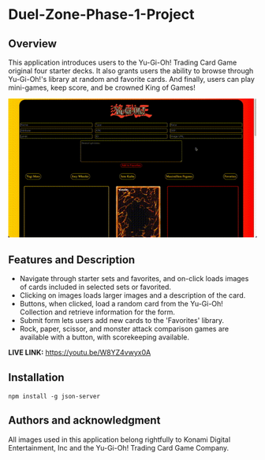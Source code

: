# Duel-Zone-Phase-1-Project

## Overview
This application introduces users to the Yu-Gi-Oh! Trading Card Game original four starter decks. It also grants users the ability to browse through Yu-Gi-Oh!'s library at random and favorite cards. And finally, users can play mini-games, keep score, and be crowned King of Games!

![](images/Gif_App.gif) 

## Features and Description
- Navigate through starter sets and favorites, and on-click loads images of cards included in selected sets or favorited.
- Clicking on images loads larger images and a description of the card.
- Buttons, when clicked, load a random card from the Yu-Gi-Oh! Collection and retrieve information for the form.
- Submit form lets users add new cards to the 'Favorites' library.
- Rock, paper, scissor, and monster attack comparison games are available with a button, with scorekeeping available.


**LIVE LINK:** https://youtu.be/W8YZ4vwyx0A

## Installation

```
npm install -g json-server
```

## Authors and acknowledgment
All images used in this application belong rightfully to Konami Digital Entertainment, Inc and the Yu-Gi-Oh! Trading Card Game Company.

